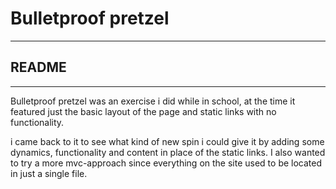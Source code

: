 # Bulletproof pretzel
-------------------
## README
------
Bulletproof pretzel was an exercise i did while in school, at the time it featured
just the basic layout of the page and static links with no functionality. 

i came back to it to see what kind of new spin i could give it by adding some dynamics, functionality
and content in place of the static links. I also wanted to try a more mvc-approach since everything on the site 
used to be located in just a single file. 
